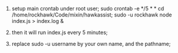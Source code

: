 1. setup main crontab under root user;
sudo crontab -e
*/5 * * cd /home/rockhawk/Code/mixin/hawkassist; sudo -u rockhawk node index.js > index.log &

2. then it will run index.js every 5 minutes;

3. replace sudo -u username by your own name, and the pathname;
